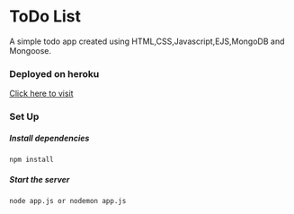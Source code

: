 # ToDo List

A simple todo app created using HTML,CSS,Javascript,EJS,MongoDB and Mongoose.

### Deployed on heroku
[Click here to visit](https://murmuring-oasis-38152.herokuapp.com/)

### Set Up

##### Install dependencies
```code
npm install
```

##### Start the server
```code
node app.js or nodemon app.js
```

